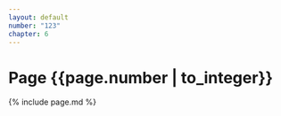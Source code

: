 ```yaml
---
layout: default
number: "123"
chapter: 6
---
```


# Page {{page.number | to_integer}}
{% include page.md %}
